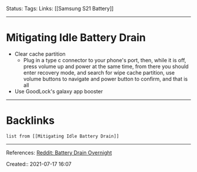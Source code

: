 Status: 
Tags: 
Links: [[Samsung S21 Battery]]
___
# Mitigating Idle Battery Drain
- Clear cache partition
	- Plug in a type c connector to your phone's port, then, while it is off, press volume up and power at the same time, from there you should enter recovery mode, and search for wipe cache partition, use volume buttons to navigate and power button to confirm, and that is all
- Use GoodLock's galaxy app booster
___
# Backlinks
```dataview
list from [[Mitigating Idle Battery Drain]]
```
___
References: [Reddit: Battery Drain Overnight](https://www.reddit.com/r/GalaxyS21/comments/om8g9z/battery_drain_over_night/)

Created:: 2021-07-17 16:07
